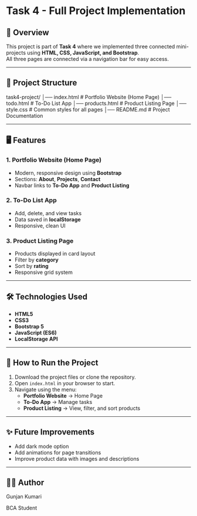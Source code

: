 # Task 4 - Full Project Implementation

## 📌 Overview
This project is part of **Task 4** where we implemented three connected mini-projects using **HTML, CSS, JavaScript, and Bootstrap**.  
All three pages are connected via a navigation bar for easy access.

---

## 📂 Project Structure
task4-project/
│── index.html # Portfolio Website (Home Page)
│── todo.html # To-Do List App
│── products.html # Product Listing Page
│── style.css # Common styles for all pages
│── README.md # Project Documentation

---


## 🖥 Features

### **1. Portfolio Website (Home Page)**
- Modern, responsive design using **Bootstrap**
- Sections: **About**, **Projects**, **Contact**
- Navbar links to **To-Do App** and **Product Listing**

### **2. To-Do List App**
- Add, delete, and view tasks
- Data saved in **localStorage**
- Responsive, clean UI

### **3. Product Listing Page**
- Products displayed in card layout
- Filter by **category**
- Sort by **rating**
- Responsive grid system

---

## 🛠 Technologies Used
- **HTML5**
- **CSS3**
- **Bootstrap 5**
- **JavaScript (ES6)**
- **LocalStorage API**

---

## 🚀 How to Run the Project
1. Download the project files or clone the repository.
2. Open `index.html` in your browser to start.
3. Navigate using the menu:
   - **Portfolio Website** → Home Page
   - **To-Do App** → Manage tasks
   - **Product Listing** → View, filter, and sort products

---

## ✨ Future Improvements
- Add dark mode option
- Add animations for page transitions
- Improve product data with images and descriptions

---

## 👩‍💻 Author
Gunjan Kumari 

BCA Student  
